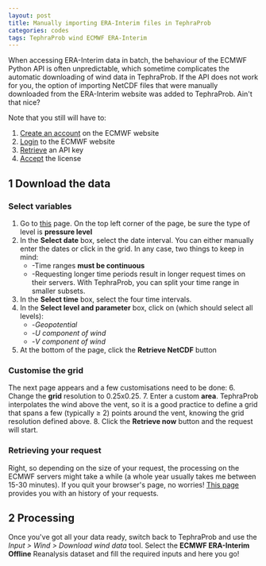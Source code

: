 ```yaml
---
layout: post
title: Manually importing ERA-Interim files in TephraProb
categories: codes
tags: TephraProb wind ECMWF ERA-Interim
---
```


When accessing ERA-Interim data in batch, the behaviour of the ECMWF Python API is often unpredictable, which sometime complicates the automatic downloading of wind data in TephraProb. If the API does not work for you, the option of importing NetCDF files that were manually downloaded from the ERA-Interim website was added to TephraProb. Ain't that nice?

Note that you still will have to:
1. <a href="https://apps.ecmwf.int/registration/" target="_blank">Create an account</a> on the ECMWF website
2. <a href="https://apps.ecmwf.int/auth/login/" target="_blank">Login</a> to the ECMWF website
3. <a href="https://api.ecmwf.int/v1/key/" target="_blank">Retrieve</a> an API key
4. <a href="http://apps.ecmwf.int/datasets/licences/general/" target="_blank">Accept</a> the license


## 1 Download the data
### Select variables
1. Go to <a href="http://apps.ecmwf.int/datasets/data/interim-full-daily/levtype=pl/" target="_blank" class="tag">this</a> page. On the top left corner of the page, be sure the type of level is **pressure level**
2. In the **Select date** box, select the date interval. You can either manually enter the dates or click in the grid. In any case, two things to keep in mind:
	- -Time ranges **must be continuous**
	- -Requesting longer time periods result in longer request times on their servers. With TephraProb, you can split your time range in smaller subsets.
3. In the **Select time** box, select the four time intervals.
4. In the **Select level and parameter** box, click on (which should select all levels):
	- -*Geopotential*
	- -*U component of wind*
	- -*V component of wind*
5. At the bottom of the page, click the **Retrieve NetCDF** button

### Customise the grid
The next page appears and a few customisations need to be done:
6. Change the **grid** resolution to 0.25x0.25.
7. Enter a custom **area**. TephraProb interpolates the wind above the vent, so it is a good practice to define a grid that spans a few (typically ≥ 2) points around the vent, knowing the grid resolution defined above.
8. Click the **Retrieve now** button and the request will start.

### Retrieving your request
Right, so depending on the size of your request, the processing on the ECMWF servers might take a while (a whole year usually takes me between 15-30 minutes). If you quit your browser's page, no worries! <a href="http://apps.ecmwf.int/webmars/joblist/" target="_blank">This page</a> provides you with an history of your requests.



## 2 Processing
Once you've got all your data ready, switch back to TephraProb and use the *Input > Wind > Download wind data* tool. Select the **ECMWF ERA-Interim Offline** Reanalysis dataset and fill the required inputs and here you go!